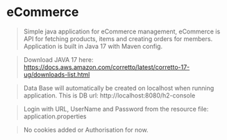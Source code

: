 # eCommerce
>Simple java application for eCommerce management, eCommerce is API for fetching products, items and creating orders for members.
>Application is built in Java 17 with Maven config.

>Download JAVA 17 here: https://docs.aws.amazon.com/corretto/latest/corretto-17-ug/downloads-list.html

>Data Base will automatically be created on localhost when running application. This is DB url: http://localhost:8080/h2-console

>Login with URL, UserName and Password from the resource file: application.properties

>No cookies added or Authorisation for now.
